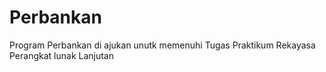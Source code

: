 Perbankan
=========

Program Perbankan di ajukan unutk memenuhi Tugas Praktikum Rekayasa Perangkat lunak Lanjutan
